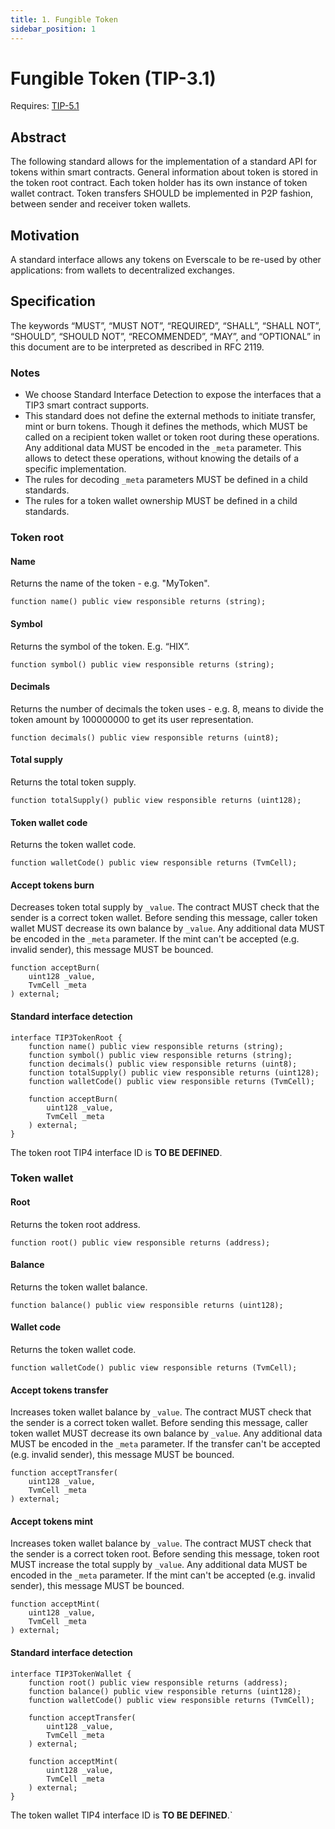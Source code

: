 ```yaml
---
title: 1. Fungible Token
sidebar_position: 1
---
```


# Fungible Token (TIP-3.1)

Requires: [TIP-5.1](./../../TIP-5/TIP-5.1)

## Abstract

The following standard allows for the implementation of a standard API for tokens within smart contracts. General information about token is stored in the token root contract. Each token holder has its own instance of token wallet contract. Token transfers SHOULD be implemented in P2P fashion, between sender and receiver token wallets.

## Motivation

A standard interface allows any tokens on Everscale to be re-used by other applications: from wallets to decentralized exchanges.

## Specification

The keywords “MUST”, “MUST NOT”, “REQUIRED”, “SHALL”, “SHALL NOT”, “SHOULD”, “SHOULD NOT”, “RECOMMENDED”, “MAY”, and “OPTIONAL” in this document are to be interpreted as described in RFC 2119.

### Notes

- We choose Standard Interface Detection to expose the interfaces that a TIP3 smart contract supports.
- This standard does not define the external methods to initiate transfer, mint or burn tokens. Though it defines the methods, which MUST be called on a recipient token wallet or token root during these operations. Any additional data MUST be encoded in the `_meta` parameter. This allows to detect these operations, without knowing the details of a specific implementation.
- The rules for decoding `_meta` parameters MUST be defined in a child standards.
- The rules for a token wallet ownership MUST be defined in a child standards.

### Token root

#### Name

Returns the name of the token - e.g. "MyToken".

```solidity
function name() public view responsible returns (string);
```

#### Symbol

Returns the symbol of the token. E.g. “HIX”.

```solidity
function symbol() public view responsible returns (string);
```

#### Decimals

Returns the number of decimals the token uses - e.g. 8, means to divide the token amount by 100000000 to get its user representation.

```solidity
function decimals() public view responsible returns (uint8);
```

#### Total supply

Returns the total token supply.

```solidity
function totalSupply() public view responsible returns (uint128);
```

#### Token wallet code

Returns the token wallet code.

```solidity
function walletCode() public view responsible returns (TvmCell);
```

#### Accept tokens burn

Decreases token total supply by `_value`. The contract MUST check that the sender is a correct token wallet. Before sending this message, caller token wallet MUST decrease its own balance by `_value`. Any additional data MUST be encoded in the `_meta` parameter. If the mint can't be accepted (e.g. invalid sender), this message MUST be bounced.

```solidity
function acceptBurn(
    uint128 _value,
    TvmCell _meta
) external;
```

#### Standard interface detection

```solidity
interface TIP3TokenRoot {
    function name() public view responsible returns (string);
    function symbol() public view responsible returns (string);
    function decimals() public view responsible returns (uint8);
    function totalSupply() public view responsible returns (uint128);
    function walletCode() public view responsible returns (TvmCell);

    function acceptBurn(
        uint128 _value,
        TvmCell _meta
    ) external;
}
```

The token root TIP4 interface ID is **TO BE DEFINED**.

### Token wallet

#### Root

Returns the token root address.

```solidity
function root() public view responsible returns (address);
```

#### Balance

Returns the token wallet balance.

```solidity
function balance() public view responsible returns (uint128);
```

#### Wallet code

Returns the token wallet code.

```solidity
function walletCode() public view responsible returns (TvmCell);
```

#### Accept tokens transfer

Increases token wallet balance by `_value`. The contract MUST check that the sender is a correct token wallet. Before sending this message, caller token wallet MUST decrease its own balance by `_value`. Any additional data MUST be encoded in the `_meta` parameter. If the transfer can't be accepted (e.g. invalid sender), this message MUST be bounced.

```solidity
function acceptTransfer(
    uint128 _value,
    TvmCell _meta
) external;
```

#### Accept tokens mint

Increases token wallet balance by `_value`. The contract MUST check that the sender is a correct token root. Before sending this message, token root MUST increase the total supply by `_value`. Any additional data MUST be encoded in the `_meta` parameter. If the mint can't be accepted (e.g. invalid sender), this message MUST be bounced.

```solidity
function acceptMint(
    uint128 _value,
    TvmCell _meta
) external;
```

#### Standard interface detection

```solidity
interface TIP3TokenWallet {
    function root() public view responsible returns (address);
    function balance() public view responsible returns (uint128);
    function walletCode() public view responsible returns (TvmCell);

    function acceptTransfer(
        uint128 _value,
        TvmCell _meta
    ) external;

    function acceptMint(
        uint128 _value,
        TvmCell _meta
    ) external;
}
```

The token wallet TIP4 interface ID is **TO BE DEFINED**.`
